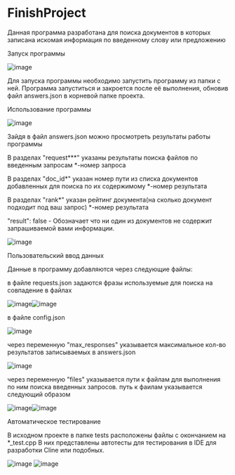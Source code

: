 # FinishProject
Данная программа разработана для поиска документов в которых записана искомая информация по введенному слову или предложению


Запуск программы

![image](https://user-images.githubusercontent.com/52557350/203739047-3fde9c25-6a68-45ca-978e-2a75cead46cb.png)

Для запуска программы необходимо запустить программу из папки с ней.
Программа запуститься и закроется после её выполнения, обновив файл answers.json в корневой папке проекта.


Использование программы

![image](https://user-images.githubusercontent.com/52557350/203739387-600dbd9d-09be-45d5-aa1b-86cbff42f5da.png)

Зайдя в файл answers.json можно просмотреть результаты работы программы

В разделах "request***" указаны результаты поиска файлов по введенным запросам *-номер запроса

В разделах "doc_id*" указан номер пути из списка документов добавленных для поиска по их содержимому *-номер результата

В разделах "rank*" указан рейтинг документа(на сколько документ подходит под ваш запрос) *-номер результата

"result": false - Обозначает что ни один из документов не содержит запрашиваемой вами информации.

![image](https://user-images.githubusercontent.com/52557350/203742439-dee40df7-d644-4744-807c-9bc901ab8968.png)


Пользовательский ввод данных

Данные в программу добавляются через следующие файлы:

в файле requests.json задаются фразы используемые для поиска на совпадение в файлах

![image](https://user-images.githubusercontent.com/52557350/203740012-39ead491-d6ee-4e39-b85f-2af4b3ba8fc9.png)![image](https://user-images.githubusercontent.com/52557350/203740355-be57cd95-cf3a-4c18-bae5-fbde929175c3.png)


в файле config.json 

![image](https://user-images.githubusercontent.com/52557350/203740780-8495d7a1-4091-46f9-8560-afca8c029e38.png)

через переменную "max_responses" указывается максимальное кол-во результатов записываемых в answers.json

![image](https://user-images.githubusercontent.com/52557350/203740618-727f1a15-6f7a-449b-a4be-efc07407690f.png)

через переменную "files" указывается пути к файлам для выполнения по ним поиска введенных запросов.
путь к фаилам указывается следующий образом

![image](https://user-images.githubusercontent.com/52557350/203741013-926ee5ad-13c1-4e6b-9d7f-090ac6e386aa.png)![image](https://user-images.githubusercontent.com/52557350/203741259-b035b467-56cb-48f2-be62-a85fdca3733c.png)




Автоматическое тестирование

В исходном проекте в папке tests расположены файлы с окончанием на *_test.cpp
В них представлены автотесты для тестирования в IDE для разработки Cline или подобных.

![image](https://user-images.githubusercontent.com/52557350/203742032-9c0cae38-61c9-47b9-88f4-7734904f510d.png)
![image](https://user-images.githubusercontent.com/52557350/203742131-89afed53-6caf-4265-a16f-0d2543ae82ef.png)


